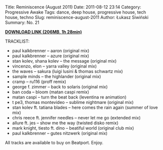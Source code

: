 Title: Reminiscence (August 2011)
Date: 2011-08-12 23:14
Category: Progressive Awake
Tags: dance, deep house, progressive house, tech house, techno
Slug: reminiscence-august-2011
Author: Łukasz Siwiński
Summary: No. 21

__[DOWNLOAD LINK (206MB, 1h 28min)](https://drive.google.com/file/d/0B_4_ynm06YZIclB4M2JnUDNTYUk/edit?usp=sharing "Progressive Awake - Reminiscence (August 2011)")__

TRACKLIST:  

* paul kalkbrenner – aaron (original mix)
* paul kalkbrenner – azure (original mix)
* stan kolev, shana kolev – the message (original mix)
* vincenzo, elon – yarra valley (original mix)
* the waves – sakura (luigi lusini & thomas schwartz mix)
* sample minds – the highlander (original mix)
* cramp – ru116 (proff remix)
* george f. zimmer – back to solaris (original mix)
* ban coda – bloom (matan caspi remix)
* matan caspi – turn the beat back (leventina re animation)
* t pe3, thomas montevideo – sublime nightmare (original mix)
* stan kolev ft. tatiana blades – here comes the rain again (summer of love mix)
* chris reece ft. jennifer needles – never let me go (extended mix)
* allure ft. jes – show me the way (twisted disko remix)
* mark knight, tiesto ft. dino – beatiful world (original club mix)
* paul kalkbrenner – gutes nitzwerk (original mix)

All tracks are available to buy on Beatport.
Enjoy.